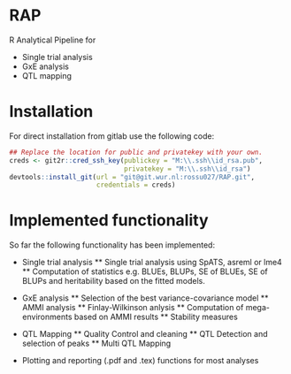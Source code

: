 # RAP

R Analytical Pipeline for 
* Single trial analysis
* GxE analysis
* QTL mapping

# Installation

For direct installation from gitlab use the following code:

``` r
## Replace the location for public and privatekey with your own.
creds <- git2r::cred_ssh_key(publickey = "M:\\.ssh\\id_rsa.pub",
                             privatekey = "M:\\.ssh\\id_rsa")
devtools::install_git(url = "git@git.wur.nl:rossu027/RAP.git",
                      credentials = creds)

```

# Implemented functionality

So far the following functionality has been implemented:
* Single trial analysis
** Single trial analysis using SpATS, asreml or lme4
** Computation of statistics e.g. BLUEs, BLUPs, SE of BLUEs, SE of BLUPs 
and heritability based on the fitted models.

* GxE analysis
** Selection of the best variance-covariance model
** AMMI analysis
** Finlay-Wilkinson anlysis
** Computation of mega-environments based on AMMI results
** Stability measures

* QTL Mapping
** Quality Control and cleaning
** QTL Detection and selection of peaks
** Multi QTL Mapping 

* Plotting and reporting (.pdf and .tex) functions for most analyses


